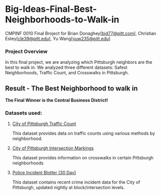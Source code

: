 # Big-Ideas-Final-Best-Neighborhoods-to-Walk-in

CMPINF 0010 Final Broject for Brian Donaghey[bjd77@pitt.com], Christian Estey[cle39@pitt.edu], Yu Wang[yuw235@pitt.edu]

### Project Overview

In this final project, we are analyzing which Pittsburgh neighbors are the best to walk in. We analyzed three different datasets: Safest Neighborhoods, Traffic Count, and Crosswalks in Pittsburgh.


## Result - The Best Neighborhood to walk in

**The Final Winner is the Central Business District!**


### Datasets used:
1. [City of Pittsburgh Traffic Count](https://data.wprdc.org/dataset/traffic-count-data-city-of-pittsburgh)

    This dataset provides data on traffic counts using various methods by neighborhood.
    
2. [City of Pittsburgh Intersection Markings](https://data.wprdc.org/dataset/city-of-pittsburgh-markings)

    This dataset provides information on crosswalks in certain Pittsburgh neighborhoods
    
3. [Police Incident Blotter (30 Day)](https://data.wprdc.org/dataset/police-incident-blotter)

    This dataset contains recent crime incident data for the City of Pittsburgh, updated nightly at block/intersection levels.


